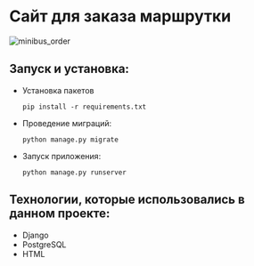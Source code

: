 # Сайт для заказа маршрутки

![minibus_order](https://github.com/mulphers/django_minibus_order/assets/138569110/146b4027-4926-4e1d-a8ae-1da67a5241e9)

## Запуск и установка:

- Установка пакетов
    ````
    pip install -r requirements.txt
    ````

- Проведение миграций:
    ````
    python manage.py migrate
    ````

- Запуск приложения:
  ````
  python manage.py runserver
  ````

## Технологии, которые использовались в данном проекте:

- Django
- PostgreSQL
- HTML
